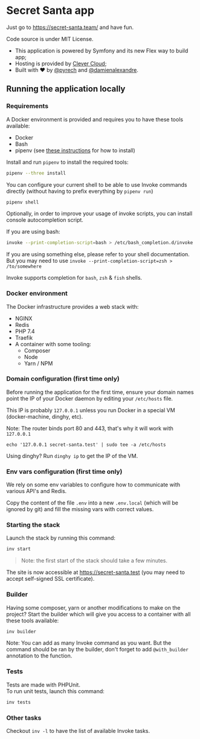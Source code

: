 # Secret Santa app

Just go to https://secret-santa.team/ and have fun.

Code source is under MIT License.

- This application is powered by Symfony and its new Flex way to build app;
- Hosting is provided by [Clever Cloud](https://www.clever-cloud.com/);
- Built with ♥ by [@pyrech](https://github.com/pyrech) and [@damienalexandre](https://github.com/damienalexandre).

## Running the application locally

### Requirements

A Docker environment is provided and requires you to have these tools available:

 * Docker
 * Bash
 * pipenv (see [these instructions](https://pipenv.readthedocs.io/en/latest/install/) for how to install)

Install and run `pipenv` to install the required tools:

```bash
pipenv --three install
```

You can configure your current shell to be able to use Invoke commands directly
(without having to prefix everything by `pipenv run`)

```bash
pipenv shell
```

Optionally, in order to improve your usage of invoke scripts, you can install console autocompletion script.

If you are using bash:

```bash
invoke --print-completion-script=bash > /etc/bash_completion.d/invoke
```

If you are using something else, please refer to your shell documentation. But
you may need to use `invoke --print-completion-script=zsh > /to/somewhere`

Invoke supports completion for `bash`, `zsh` & `fish` shells.

### Docker environment

The Docker infrastructure provides a web stack with:
 - NGINX
 - Redis
 - PHP 7.4
 - Traefik
 - A container with some tooling:
   - Composer
   - Node
   - Yarn / NPM

### Domain configuration (first time only)

Before running the application for the first time, ensure your domain names
point the IP of your Docker daemon by editing your `/etc/hosts` file.

This IP is probably `127.0.0.1` unless you run Docker in a special VM (docker-machine, dinghy, etc).

Note: The router binds port 80 and 443, that's why it will work with `127.0.0.1`

```
echo '127.0.0.1 secret-santa.test' | sudo tee -a /etc/hosts
```

Using dinghy? Run `dinghy ip` to get the IP of the VM.

### Env vars configuration (first time only)

We rely on some env variables to configure how to communicate with various
API's and Redis.

Copy the content of the file `.env` into a new `.env.local` (which will be
ignored by git) and fill the missing vars with correct values.

### Starting the stack

Launch the stack by running this command:

```bash
inv start
```

> Note: the first start of the stack should take a few minutes.

The site is now accessible at https://secret-santa.test
(you may need to accept self-signed SSL certificate).

### Builder

Having some composer, yarn or another modifications to make on the project?
Start the builder which will give you access to a container with all these
tools available:

```bash
inv builder
```

Note: You can add as many Invoke command as you want. But the command should be
ran by the builder, don't forget to add `@with_builder` annotation to the
function.

### Tests

Tests are made with PHPUnit.  
To run unit tests, launch this command:

```bash
inv tests
```

### Other tasks

Checkout `inv -l` to have the list of available Invoke tasks.
